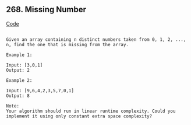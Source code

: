 ## 268. Missing Number

[Code](../../daily_challenge/missing_number.go)

```

Given an array containing n distinct numbers taken from 0, 1, 2, ..., n, find the one that is missing from the array.

Example 1:

Input: [3,0,1]
Output: 2

Example 2:

Input: [9,6,4,2,3,5,7,0,1]
Output: 8

Note:
Your algorithm should run in linear runtime complexity. Could you implement it using only constant extra space complexity?

```
